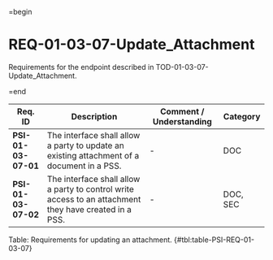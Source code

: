 =begin

# REQ-01-03-07-Update_Attachment

Requirements for the endpoint described in TOD-01-03-07-Update_Attachment.

=end

| Req. ID | Description | Comment / Understanding | Category |
| ------- | ----------- | ----------------------- | -------- |
| __PSI-01-03-07-01__ | The interface shall allow a party to update an existing attachment of a document in a PSS. | - | DOC |
| __PSI-01-03-07-02__ | The interface shall allow a party to control write access to an attachment they have created in a PSS. | - | DOC, SEC |

Table: Requirements for updating an attachment. {#tbl:table-PSI-REQ-01-03-07}
